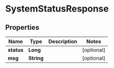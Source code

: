 

# SystemStatusResponse


## Properties

| Name | Type | Description | Notes |
|------------ | ------------- | ------------- | -------------|
|**status** | **Long** |  |  [optional] |
|**msg** | **String** |  |  [optional] |



